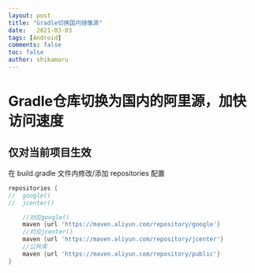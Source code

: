 ```yaml
---
layout: post
title: "Gradle切换国内镜像源"
date:   2021-03-03
tags: [Android]
comments: false
toc: false
author: shikamaru
---
```

# Gradle仓库切换为国内的阿里源，加快访问速度
<!-- more -->

## 仅对当前项目生效

在 build.gradle 文件内修改/添加 repositories 配置

```groovy
repositories {
//	google()
//  jcenter()

	//对应google()
    maven {url 'https://maven.aliyun.com/repository/google'}
    //对应jcenter()
    maven {url 'https://maven.aliyun.com/repository/jcenter'}
    //公共库
    maven {url 'https://maven.aliyun.com/repository/public'}
}
```